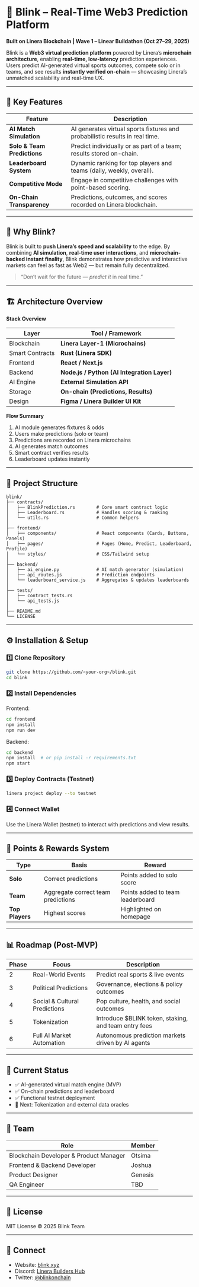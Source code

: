 # 🪩 Blink – Real-Time Web3 Prediction Platform

**Built on Linera Blockchain | Wave 1 – Linear Buildathon (Oct 27–29, 2025)**

Blink is a **Web3 virtual prediction platform** powered by Linera’s **microchain architecture**, enabling **real-time, low-latency** prediction experiences.
Users predict AI-generated virtual sports outcomes, compete solo or in teams, and see results **instantly verified on-chain** — showcasing Linera’s unmatched scalability and real-time UX.

---

## 🚀 Key Features

| Feature                     | Description                                                                  |
| --------------------------- | ---------------------------------------------------------------------------- |
| **AI Match Simulation**     | AI generates virtual sports fixtures and probabilistic results in real time. |
| **Solo & Team Predictions** | Predict individually or as part of a team; results stored on-chain.          |
| **Leaderboard System**      | Dynamic ranking for top players and teams (daily, weekly, overall).          |
| **Competitive Mode**        | Engage in competitive challenges with point-based scoring.                   |
| **On-Chain Transparency**   | Predictions, outcomes, and scores recorded on Linera blockchain.             |

---

## 🧠 Why Blink?

Blink is built to **push Linera’s speed and scalability** to the edge.
By combining **AI simulation**, **real-time user interactions**, and **microchain-backed instant finality**, Blink demonstrates how predictive and interactive markets can feel as fast as Web2 — but remain fully decentralized.

> “Don’t wait for the future — *predict it* in real time.”

---

## 🏗️ Architecture Overview

**Stack Overview**

| Layer           | Tool / Framework                            |
| --------------- | ------------------------------------------- |
| Blockchain      | **Linera Layer-1 (Microchains)**            |
| Smart Contracts | **Rust (Linera SDK)**                       |
| Frontend        | **React / Next.js**                         |
| Backend         | **Node.js / Python (AI Integration Layer)** |
| AI Engine       | **External Simulation API**                 |
| Storage         | **On-chain (Predictions, Results)**         |
| Design          | **Figma / Linera Builder UI Kit**           |

**Flow Summary**

1. AI module generates fixtures & odds
2. Users make predictions (solo or team)
3. Predictions are recorded on Linera microchains
4. AI generates match outcomes
5. Smart contract verifies results
6. Leaderboard updates instantly

---

## 🧩 Project Structure

```
blink/
├── contracts/
│   ├── BlinkPrediction.rs        # Core smart contract logic
│   ├── Leaderboard.rs            # Handles scoring & ranking
│   └── utils.rs                  # Common helpers
│
├── frontend/
│   ├── components/               # React components (Cards, Buttons, Panels)
│   ├── pages/                    # Pages (Home, Predict, Leaderboard, Profile)
│   └── styles/                   # CSS/Tailwind setup
│
├── backend/
│   ├── ai_engine.py              # AI match generator (simulation)
│   ├── api_routes.js             # Prediction endpoints
│   └── leaderboard_service.js    # Aggregates & updates leaderboards
│
├── tests/
│   ├── contract_tests.rs
│   └── api_tests.js
│
├── README.md
└── LICENSE
```

---

## ⚙️ Installation & Setup

### 1️⃣ Clone Repository

```bash
git clone https://github.com/<your-org>/blink.git
cd blink
```

### 2️⃣ Install Dependencies

Frontend:

```bash
cd frontend
npm install
npm run dev
```

Backend:

```bash
cd backend
npm install  # or pip install -r requirements.txt
npm start
```

### 3️⃣ Deploy Contracts (Testnet)

```bash
linera project deploy --to testnet
```

### 4️⃣ Connect Wallet

Use the Linera Wallet (testnet) to interact with predictions and view results.

---

## 🧮 Points & Rewards System

| Type            | Basis                              | Reward                           |
| --------------- | ---------------------------------- | -------------------------------- |
| **Solo**        | Correct predictions                | Points added to solo score       |
| **Team**        | Aggregate correct team predictions | Points added to team leaderboard |
| **Top Players** | Highest scores                     | Highlighted on homepage          |

---

## 📊 Roadmap (Post-MVP)

| Phase | Focus                         | Description                                          |
| ----- | ----------------------------- | ---------------------------------------------------- |
| 2     | Real-World Events             | Predict real sports & live events                    |
| 3     | Political Predictions         | Governance, elections & policy outcomes              |
| 4     | Social & Cultural Predictions | Pop culture, health, and social outcomes             |
| 5     | Tokenization                  | Introduce $BLINK token, staking, and team entry fees |
| 6     | Full AI Market Automation     | Autonomous prediction markets driven by AI agents    |

---

## 🧪 Current Status

* ✅ AI-generated virtual match engine (MVP)
* ✅ On-chain predictions and leaderboard
* ✅ Functional testnet deployment
* 🧩 Next: Tokenization and external data oracles

---

## 👥 Team

| Role                 | Member               |
| -------------------- | -------------------- |
| Blockchain Developer & Product Manager      | Otsima |
| Frontend & Backend Developer   | Joshua                |
| Product Designer     | Genesis                  |
| QA Engineer          | TBD                  |

---

## 🧾 License

MIT License © 2025 Blink Team

---

## 💬 Connect

* Website: [blink.xyz](#)
* Discord: [Linera Builders Hub](#)
* Twitter: [@blinkonchain](#)